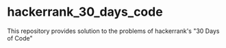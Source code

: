 # hackerrank_30_days_code
This repository provides solution to the problems of hackerrank's "30 Days of Code"

